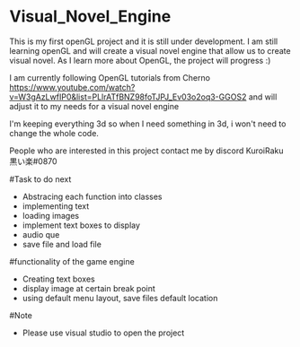 # Visual_Novel_Engine
This is my first openGL project and it is still under development. 
I am still learning  openGL and will create a visual novel engine that allow us to create visual novel. As I learn more about OpenGL, the project will progress :) 


I am currently following OpenGL tutorials from Cherno https://www.youtube.com/watch?v=W3gAzLwfIP0&list=PLlrATfBNZ98foTJPJ_Ev03o2oq3-GGOS2
and will adjust it to my needs for a visual novel engine


I'm keeping everything 3d so when I need something in 3d, i won't need to change the whole code.


People who are interested in this project contact me by discord KuroiRaku 黒い楽#0870


#Task to do next
 - Abstracing each function into classes
 - implementing text 
 - loading images
 - implement text boxes to display
 - audio que 
 - save file and load file

#functionality of the game engine
 - Creating text boxes
 - display image at certain break point 
 - using default menu layout, save files default location


#Note
- Please use visual studio to open the project 
